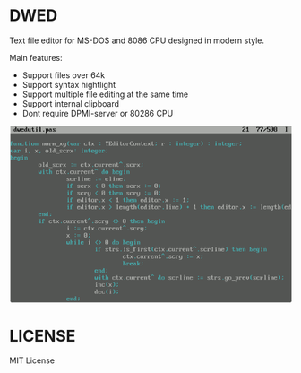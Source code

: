 # DWED

Text file editor for MS-DOS and 8086 CPU designed in modern style.

Main features:

* Support files over 64k
* Support syntax hightlight
* Support multiple file editing at the same time
* Support internal clipboard
* Dont require DPMI-server or 80286 CPU

![Image screenshot](https://github.com/DosWorld/dwed/raw/main/DWED.PNG)

# LICENSE

MIT License
